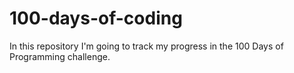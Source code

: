 # 100-days-of-coding
  In this repository I'm going to track my progress in the 100 Days of Programming challenge.
